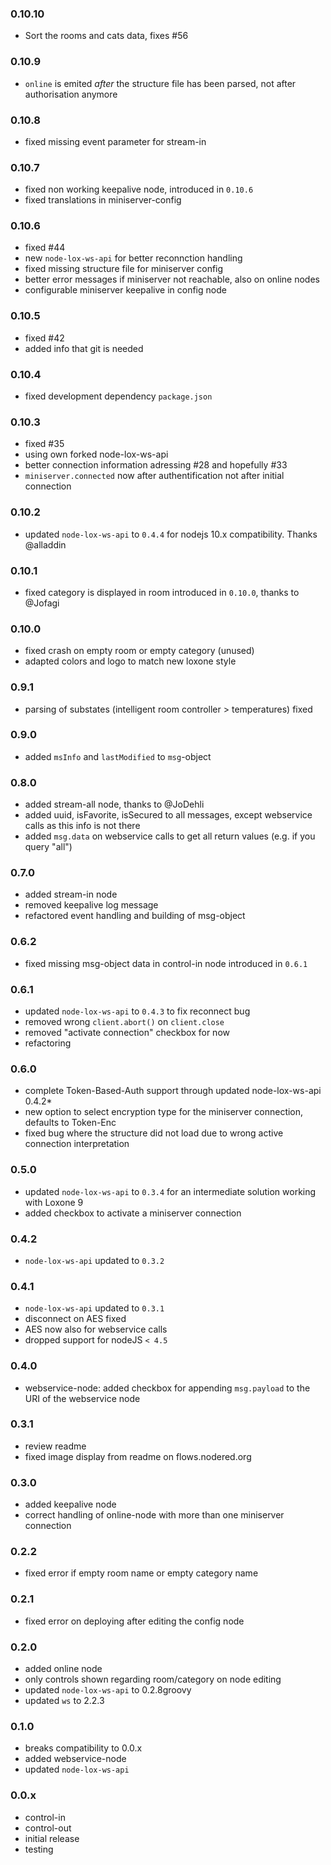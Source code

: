 ### 0.10.10
* Sort the rooms and cats data, fixes #56

### 0.10.9
* `online` is emited _after_ the structure file has been parsed, not after authorisation anymore

### 0.10.8
* fixed missing event parameter for stream-in

### 0.10.7
* fixed non working keepalive node, introduced in `0.10.6`
* fixed translations in miniserver-config

### 0.10.6
* fixed #44
* new `node-lox-ws-api` for better reconnction handling
* fixed missing structure file for miniserver config
* better error messages if miniserver not reachable, also on online nodes
* configurable miniserver keepalive in config node

### 0.10.5 
* fixed #42
* added info that git is needed

### 0.10.4
* fixed development dependency `package.json`

### 0.10.3
* fixed #35
* using own forked node-lox-ws-api
* better connection information adressing #28 and hopefully #33
* `miniserver.connected` now after authentification not after initial connection



### 0.10.2
* updated `node-lox-ws-api` to `0.4.4` for nodejs 10.x compatibility. Thanks @alladdin 

### 0.10.1
* fixed category is displayed in room introduced in `0.10.0`, thanks to @Jofagi 

### 0.10.0
* fixed crash on empty room or empty category (unused)
* adapted colors and logo to match new loxone style

### 0.9.1
* parsing of substates (intelligent room controller > temperatures) fixed

### 0.9.0
* added `msInfo` and `lastModified` to `msg`-object

### 0.8.0
* added stream-all node, thanks to @JoDehli
* added uuid, isFavorite, isSecured to all messages, except webservice calls as this info is not there
* added `msg.data` on webservice calls to get all return values (e.g. if you query "all")

### 0.7.0
* added stream-in node
* removed keepalive log message
* refactored event handling and building of msg-object

### 0.6.2
* fixed missing msg-object data in control-in node introduced in `0.6.1`

### 0.6.1
* updated `node-lox-ws-api` to `0.4.3` to fix reconnect bug 
* removed wrong `client.abort()` on `client.close`
* removed "activate connection" checkbox for now
* refactoring

### 0.6.0
* complete Token-Based-Auth support through updated node-lox-ws-api 0.4.2*
* new option to select encryption type for the miniserver connection, defaults to Token-Enc
* fixed bug where the structure did not load due to wrong active connection interpretation

### 0.5.0
* updated `node-lox-ws-api` to `0.3.4` for an intermediate solution working with Loxone 9
* added checkbox to activate a miniserver connection

### 0.4.2
* `node-lox-ws-api` updated to `0.3.2`

### 0.4.1
* `node-lox-ws-api` updated to `0.3.1`
* disconnect on AES fixed
* AES now also for webservice calls
* dropped support for nodeJS `< 4.5`

### 0.4.0
* webservice-node: added checkbox for appending `msg.payload` to the URI of the webservice node

### 0.3.1
* review readme
* fixed image display from readme on flows.nodered.org

### 0.3.0
* added keepalive node
* correct handling of online-node with more than one miniserver connection

### 0.2.2 
* fixed error if empty room name or empty category name

### 0.2.1
* fixed error on deploying after editing the config node

### 0.2.0
* added online node
* only controls shown regarding room/category on node editing 
* updated `node-lox-ws-api` to 0.2.8groovy
* updated `ws` to 2.2.3

### 0.1.0
* breaks compatibility to 0.0.x
* added webservice-node
* updated `node-lox-ws-api`

### 0.0.x
* control-in
* control-out
* initial release
* testing
